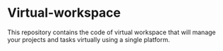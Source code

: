 # Virtual-workspace
This repository contains the code of virtual workspace that will manage your projects and tasks virtually using a single platform. 
